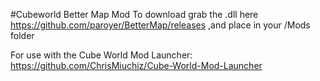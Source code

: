 #Cubeworld Better Map Mod
To download grab the .dll here https://github.com/paroyer/BetterMap/releases ,and place in your /Mods folder


For use with the Cube World Mod Launcher: https://github.com/ChrisMiuchiz/Cube-World-Mod-Launcher
